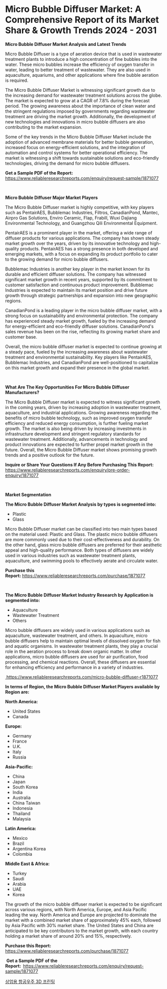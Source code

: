 <p><h1>Micro Bubble Diffuser Market: A Comprehensive Report of its Market Share & Growth Trends 2024 - 2031</h1></p><p><strong>Micro Bubble Diffuser Market Analysis and Latest Trends</strong></p>
<p><p>Micro Bubble Diffuser is a type of aeration device that is used in wastewater treatment plants to introduce a high concentration of fine bubbles into the water. These micro bubbles increase the efficiency of oxygen transfer in water, leading to better treatment of wastewater. They are also used in aquaculture, aquariums, and other applications where fine bubble aeration is required.</p><p>The Micro Bubble Diffuser Market is witnessing significant growth due to the increasing demand for wastewater treatment solutions across the globe. The market is expected to grow at a CAGR of 7.8% during the forecast period. The growing awareness about the importance of clean water and the stringent regulations imposed by governments regarding wastewater treatment are driving the market growth. Additionally, the development of new technologies and innovations in micro bubble diffusers are also contributing to the market expansion.</p><p>Some of the key trends in the Micro Bubble Diffuser Market include the adoption of advanced membrane materials for better bubble generation, increased focus on energy-efficient solutions, and the integration of automation and control systems for better operational efficiency. The market is witnessing a shift towards sustainable solutions and eco-friendly technologies, driving the demand for micro bubble diffusers.</p></p>
<p><strong>Get a Sample PDF of the Report:&nbsp;</strong> <a href="https://www.reliableresearchreports.com/enquiry/request-sample/1871077">https://www.reliableresearchreports.com/enquiry/request-sample/1871077</a></p>
<p>&nbsp;</p>
<p><strong>Micro Bubble Diffuser Major Market Players</strong></p>
<p><p>The Micro Bubble Diffuser market is highly competitive, with key players such as PentairAES, Bubblemac Industries, Filtros, CanadianPond, Mantec, Airpro Gas Solutions, Enviro Ceramic, Flap, Frabill, Wuxi Dajiang Environmental Technology, and Guangzhou Qili Environmental Equipment.</p><p>PentairAES is a prominent player in the market, offering a wide range of diffuser products for various applications. The company has shown steady market growth over the years, driven by its innovative technology and high-quality products. PentairAES has a strong presence in both developed and emerging markets, with a focus on expanding its product portfolio to cater to the growing demand for micro bubble diffusers.</p><p>Bubblemac Industries is another key player in the market known for its durable and efficient diffuser solutions. The company has witnessed significant market growth in recent years, supported by its commitment to customer satisfaction and continuous product improvement. Bubblemac Industries is expected to maintain its market position and drive future growth through strategic partnerships and expansion into new geographic regions.</p><p>CanadianPond is a leading player in the micro bubble diffuser market, with a strong focus on sustainability and environmental protection. The company has experienced steady market growth, fueled by the increasing demand for energy-efficient and eco-friendly diffuser solutions. CanadianPond's sales revenue has been on the rise, reflecting its growing market share and customer base.</p><p>Overall, the micro bubble diffuser market is expected to continue growing at a steady pace, fueled by the increasing awareness about wastewater treatment and environmental sustainability. Key players like PentairAES, Bubblemac Industries, and CanadianPond are well-positioned to capitalize on this market growth and expand their presence in the global market.</p></p>
<p>&nbsp;</p>
<p><strong>What Are The Key Opportunities For Micro Bubble Diffuser Manufacturers?</strong></p>
<p><p>The Micro Bubble Diffuser market is expected to witness significant growth in the coming years, driven by increasing adoption in wastewater treatment, aquaculture, and industrial applications. Growing awareness regarding the benefits of micro bubble technology, such as improved oxygen transfer efficiency and reduced energy consumption, is further fueling market growth. The market is also being driven by increasing investments in infrastructure development and stringent regulatory standards for wastewater treatment. Additionally, advancements in technology and product innovations are expected to further propel market growth in the future. Overall, the Micro Bubble Diffuser market shows promising growth trends and a positive outlook for the future.</p></p>
<p><strong>Inquire or Share Your Questions If Any Before Purchasing This Report:</strong> <a href="https://www.reliableresearchreports.com/enquiry/pre-order-enquiry/1871077">https://www.reliableresearchreports.com/enquiry/pre-order-enquiry/1871077</a></p>
<p>&nbsp;</p>
<p><strong>Market Segmentation</strong></p>
<p><strong>The Micro Bubble Diffuser Market Analysis by types is segmented into:</strong></p>
<p><ul><li>Plastic</li><li>Glass</li></ul></p>
<p><p>Micro Bubble Diffuser market can be classified into two main types based on the material used: Plastic and Glass. The plastic micro bubble diffusers are more commonly used due to their cost-effectiveness and durability. On the other hand, glass micro bubble diffusers are preferred for their aesthetic appeal and high-quality performance. Both types of diffusers are widely used in various industries such as wastewater treatment plants, aquaculture, and swimming pools to effectively aerate and circulate water.</p></p>
<p><strong>Purchase this Report:&nbsp;</strong><a href="https://www.reliableresearchreports.com/purchase/1871077">https://www.reliableresearchreports.com/purchase/1871077</a></p>
<p>&nbsp;</p>
<p><strong>The Micro Bubble Diffuser Market Industry Research by Application is segmented into:</strong></p>
<p><ul><li>Aquaculture</li><li>Wastewater Treatment</li><li>Others</li></ul></p>
<p><p>Micro bubble diffusers are widely used in various applications such as aquaculture, wastewater treatment, and others. In aquaculture, micro bubble diffusers help to maintain optimal levels of dissolved oxygen for fish and aquatic organisms. In wastewater treatment plants, they play a crucial role in the aeration process to break down organic matter. In other applications, micro bubble diffusers are used for air purification, food processing, and chemical reactions. Overall, these diffusers are essential for enhancing efficiency and performance in a variety of industries.</p></p>
<p><a href="https://www.reliableresearchreports.com/micro-bubble-diffuser-r1871077">&nbsp;https://www.reliableresearchreports.com/micro-bubble-diffuser-r1871077</a></p>
<p><strong>In terms of Region, the Micro Bubble Diffuser Market Players available by Region are:</strong></p>
<p>
    <p> <strong> North America: </strong>
        <ul>
            <li>United States</li>
            <li>Canada</li>
        </ul>
        </p> 
    <p> <strong> Europe: </strong>
        <ul>
            <li>Germany</li>
            <li>France</li>
            <li>U.K.</li>
            <li>Italy</li>
            <li>Russia</li>
        </ul>
        </p> 
    <p> <strong> Asia-Pacific: </strong>
        <ul>
            <li>China</li>
            <li>Japan</li>
            <li>South Korea</li>
            <li>India</li>
            <li>Australia</li>
            <li>China Taiwan</li>
            <li>Indonesia</li>
            <li>Thailand</li>
            <li>Malaysia</li>
        </ul>
        </p> 
    <p> <strong> Latin America: </strong>
        <ul>
            <li>Mexico</li>
            <li>Brazil</li>
            <li>Argentina Korea</li>
            <li>Colombia</li>
        </ul>
        </p> 
    <p> <strong> Middle East & Africa: </strong>
        <ul>
            <li>Turkey</li>
            <li>Saudi</li>
            <li>Arabia</li>
            <li>UAE</li>
            <li>Korea</li>
        </ul>
    </p>
    </p>
<p><p>The growth of the micro bubble diffuser market is expected to be significant across various regions, with North America, Europe, and Asia Pacific leading the way. North America and Europe are projected to dominate the market with a combined market share of approximately 45% each, followed by Asia Pacific with 30% market share. The United States and China are anticipated to be key contributors to the market growth, with each country holding a market share of around 20% and 15%, respectively.</p></p>
<p><strong>Purchase this Report: </strong><a href="https://www.reliableresearchreports.com/purchase/1871077">https://www.reliableresearchreports.com/purchase/1871077</a></p>
<p>&nbsp;<strong>Get a Sample PDF of the Report:&nbsp;&nbsp;</strong><a href="https://www.reliableresearchreports.com/enquiry/request-sample/1871077">https://www.reliableresearchreports.com/enquiry/request-sample/1871077</a></p>
<p><strong></strong></p>
<p><p><a href="https://github.com/lzrvbyqzftro57/Market-Research-Report-List-1/blob/main/133785029871.md">상업용 항공우주 3D 프린팅</a></p></p>